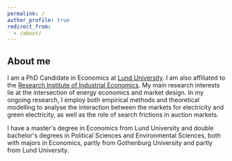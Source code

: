 ```yaml
---
permalink: /
author_profile: true
redirect_from: 
  - /about/
---
```


## About me
I am a PhD Candidate in Economics at <a href='https://portal.research.lu.se/en/persons/kajsa-ganhammar' target='_blank'>Lund University</a>. I am also affiliated to the <a href='https://www.ifn.se/en/researchers/graduate-students/kajsa-ganhammar/' target='_blank'>Research Institute of Industrial Economics</a>. My main research interests lie at the intersection of energy economics and market design. In my ongoing research, I employ both empirical methods and theoretical modelling to analyse the interaction between the markets for electricity and green electricity, as well as the role of search frictions in auction markets.  

I have a master's degree in Economics from Lund University and double bachelor's degrees in Political Sciences and Environmental Sciences, both with majors in Economics, partly from Gothenburg University and partly from Lund University. 




